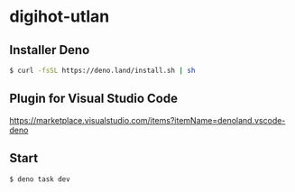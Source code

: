 # digihot-utlan

## Installer Deno
```bash
$ curl -fsSL https://deno.land/install.sh | sh
```

## Plugin for Visual Studio Code
https://marketplace.visualstudio.com/items?itemName=denoland.vscode-deno

## Start
```bash
$ deno task dev
```
